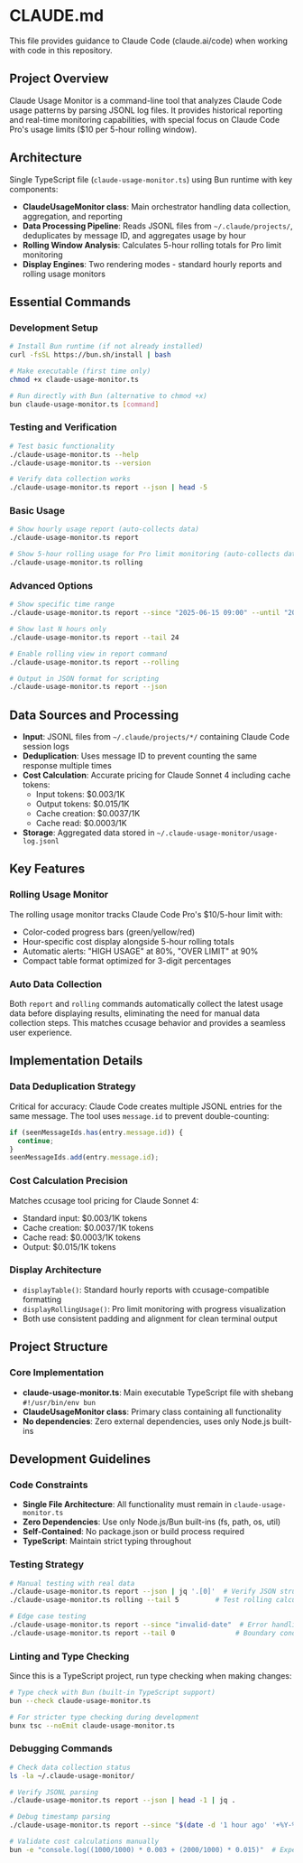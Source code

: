 # CLAUDE.md

This file provides guidance to Claude Code (claude.ai/code) when working with code in this repository.

## Project Overview

Claude Usage Monitor is a command-line tool that analyzes Claude Code usage patterns by parsing JSONL log files. It provides historical reporting and real-time monitoring capabilities, with special focus on Claude Code Pro's usage limits ($10 per 5-hour rolling window).

## Architecture

Single TypeScript file (`claude-usage-monitor.ts`) using Bun runtime with key components:
- **ClaudeUsageMonitor class**: Main orchestrator handling data collection, aggregation, and reporting
- **Data Processing Pipeline**: Reads JSONL files from `~/.claude/projects/`, deduplicates by message ID, and aggregates usage by hour
- **Rolling Window Analysis**: Calculates 5-hour rolling totals for Pro limit monitoring
- **Display Engines**: Two rendering modes - standard hourly reports and rolling usage monitors

## Essential Commands

### Development Setup
```bash
# Install Bun runtime (if not already installed)
curl -fsSL https://bun.sh/install | bash

# Make executable (first time only)
chmod +x claude-usage-monitor.ts

# Run directly with Bun (alternative to chmod +x)
bun claude-usage-monitor.ts [command]
```

### Testing and Verification
```bash
# Test basic functionality
./claude-usage-monitor.ts --help
./claude-usage-monitor.ts --version

# Verify data collection works
./claude-usage-monitor.ts report --json | head -5
```

### Basic Usage
```bash
# Show hourly usage report (auto-collects data)
./claude-usage-monitor.ts report

# Show 5-hour rolling usage for Pro limit monitoring (auto-collects data)
./claude-usage-monitor.ts rolling
```

### Advanced Options
```bash
# Show specific time range
./claude-usage-monitor.ts report --since "2025-06-15 09:00" --until "2025-06-16 18:00"

# Show last N hours only
./claude-usage-monitor.ts report --tail 24

# Enable rolling view in report command
./claude-usage-monitor.ts report --rolling

# Output in JSON format for scripting
./claude-usage-monitor.ts report --json
```

## Data Sources and Processing

- **Input**: JSONL files from `~/.claude/projects/*/` containing Claude Code session logs
- **Deduplication**: Uses message ID to prevent counting the same response multiple times
- **Cost Calculation**: Accurate pricing for Claude Sonnet 4 including cache tokens:
  - Input tokens: $0.003/1K
  - Output tokens: $0.015/1K  
  - Cache creation: $0.0037/1K
  - Cache read: $0.0003/1K
- **Storage**: Aggregated data stored in `~/.claude-usage-monitor/usage-log.jsonl`

## Key Features

### Rolling Usage Monitor
The rolling usage monitor tracks Claude Code Pro's $10/5-hour limit with:
- Color-coded progress bars (green/yellow/red)
- Hour-specific cost display alongside 5-hour rolling totals
- Automatic alerts: "HIGH USAGE" at 80%, "OVER LIMIT" at 90%
- Compact table format optimized for 3-digit percentages

### Auto Data Collection
Both `report` and `rolling` commands automatically collect the latest usage data before displaying results, eliminating the need for manual data collection steps. This matches ccusage behavior and provides a seamless user experience.

## Implementation Details

### Data Deduplication Strategy
Critical for accuracy: Claude Code creates multiple JSONL entries for the same message. The tool uses `message.id` to prevent double-counting:
```typescript
if (seenMessageIds.has(entry.message.id)) {
  continue;
}
seenMessageIds.add(entry.message.id);
```

### Cost Calculation Precision
Matches ccusage tool pricing for Claude Sonnet 4:
- Standard input: $0.003/1K tokens
- Cache creation: $0.0037/1K tokens  
- Cache read: $0.0003/1K tokens
- Output: $0.015/1K tokens

### Display Architecture
- `displayTable()`: Standard hourly reports with ccusage-compatible formatting
- `displayRollingUsage()`: Pro limit monitoring with progress visualization
- Both use consistent padding and alignment for clean terminal output

## Project Structure

### Core Implementation
- **claude-usage-monitor.ts**: Main executable TypeScript file with shebang `#!/usr/bin/env bun`
- **ClaudeUsageMonitor class**: Primary class containing all functionality
- **No dependencies**: Zero external dependencies, uses only Node.js built-ins

## Development Guidelines

### Code Constraints
- **Single File Architecture**: All functionality must remain in `claude-usage-monitor.ts`
- **Zero Dependencies**: Use only Node.js/Bun built-ins (fs, path, os, util)
- **Self-Contained**: No package.json or build process required
- **TypeScript**: Maintain strict typing throughout

### Testing Strategy
```bash
# Manual testing with real data
./claude-usage-monitor.ts report --json | jq '.[0]'  # Verify JSON structure
./claude-usage-monitor.ts rolling --tail 5         # Test rolling calculations

# Edge case testing
./claude-usage-monitor.ts report --since "invalid-date"  # Error handling
./claude-usage-monitor.ts report --tail 0               # Boundary conditions
```

### Linting and Type Checking
Since this is a TypeScript project, run type checking when making changes:
```bash
# Type check with Bun (built-in TypeScript support)
bun --check claude-usage-monitor.ts

# For stricter type checking during development
bunx tsc --noEmit claude-usage-monitor.ts
```

### Debugging Commands
```bash
# Check data collection status
ls -la ~/.claude-usage-monitor/

# Verify JSONL parsing
./claude-usage-monitor.ts report --json | head -1 | jq .

# Debug timestamp parsing
./claude-usage-monitor.ts report --since "$(date -d '1 hour ago' '+%Y-%m-%d %H:%M')"

# Validate cost calculations manually
bun -e "console.log((1000/1000) * 0.003 + (2000/1000) * 0.015)"  # Expected: 0.033
```

